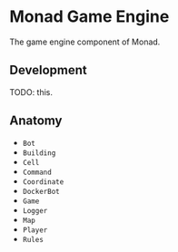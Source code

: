 # Monad Game Engine

The game engine component of Monad.

## Development

TODO: this.

## Anatomy

* `Bot`
* `Building`
* `Cell`
* `Command`
* `Coordinate`
* `DockerBot`
* `Game`
* `Logger`
* `Map`
* `Player`
* `Rules`
